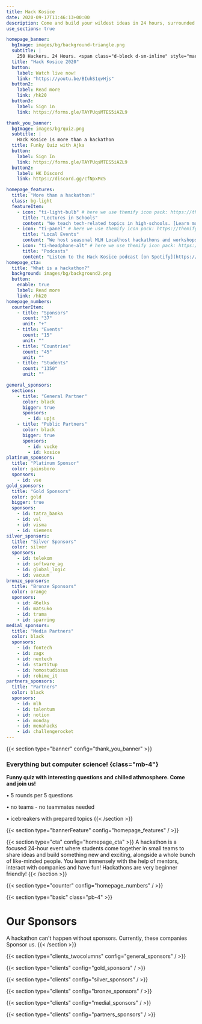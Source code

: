 ```yaml
---
title: Hack Kosice
date: 2020-09-17T11:46:13+00:00
description: Come and build your wildest ideas in 24 hours, surrounded with great designers, entrepreneurs, ideators and hyped atmosphere. Hack Kosice is an annual hackathon and a community of talents.
use_sections: true

homepage_banner:
  bgImage: images/bg/background-triangle.png
  subtitle: |
    250 Hackers. 24 Hours. <span class="d-block d-sm-inline" style="margin-bottom: 0;"></span>1 Spirit.
  title: "Hack Kosice 2020"
  button:
    label: Watch live now!
    link: "https://youtu.be/BIuhS1qvHjs"
  button2:
    label: Read more
    link: /hk20
  button3:
    label: Sign in
    link: https://forms.gle/TAYPUqsMTES5iAZL9

thank_you_banner:
  bgImage: images/bg/quiz.png
  subtitle: |
    Hack Kosice is more than a hackathon
  title: Funky Quiz with Ajka
  button:
    label: Sign In
    link: https://forms.gle/TAYPUqsMTES5iAZL9
  button2:
    label: HK Discord
    link: https://discord.gg/cfNpxMc5

homepage_features:
  title: "More than a hackathon!"
  class: bg-light
  featureItem:
    - icon: "ti-light-bulb" # here we use themify icon pack: https://themify.me/themify-icons
      title: "Lectures in Schools"
      content: "We teach tech-related topics in high-schools. [Learn more](/lectures)."
    - icon: "ti-panel" # here we use themify icon pack: https://themify.me/themify-icons
      title: "Local Events"
      content: "We host seasonal MLH Localhost hackathons and workshops. [Read more](/opportunities)."
    - icon: "ti-headphone-alt" # here we use themify icon pack: https://themify.me/themify-icons
      title: "Podcasts"
      content: "Listen to the Hack Kosice podcast [on Spotify](https://open.spotify.com/show/5OlocKsS6FFFW7KxKQeK52?si=IpwhjAE4S3uP7Z5K6llIPA). We discuss tech and interview motivating entrepreneurs."
homepage_cta:
  title: "What is a hackathon?"
  background: images/bg/background2.png
  button:
    enable: true
    label: Read more
    link: /hk20
homepage_numbers:
  counterItem:
    - title: "Sponsors"
      count: "37"
      unit: "+"
    - title: "Events"
      count: "15"
      unit: ""
    - title: "Countries"
      count: "45"
      unit: ""
    - title: "Students"
      count: "1350"
      unit: ""

general_sponsors:
  sections:
    - title: "General Partner"
      color: black
      bigger: true
      sponsors:
        - id: upjs
    - title: "Public Partners"
      color: black
      bigger: true
      sponsors:
        - id: vucke
        - id: kosice
platinum_sponsors:
  title: "Platinum Sponsor"
  color: gainsboro
  sponsors:
    - id: vse
gold_sponsors:
  title: "Gold Sponsors"
  color: gold
  bigger: true
  sponsors:
    - id: tatra_banka
    - id: vsl
    - id: visma
    - id: siemens
silver_sponsors:
  title: "Silver Sponsors"
  color: silver
  sponsors:
    - id: telekom
    - id: software_ag
    - id: global_logic
    - id: vacuum
bronze_sponsors:
  title: "Bronze Sponsors"
  color: orange
  sponsors:
    - id: 46elks
    - id: matsuko
    - id: trama
    - id: sparring
medial_sponsors:
  title: "Media Partners"
  color: black
  sponsors:
    - id: fontech
    - id: zagx
    - id: nextech
    - id: startitup
    - id: homostudiosus
    - id: robime_it
partners_sponsors:
  title: "Partners"
  color: black
  sponsors:
    - id: mlh
    - id: talentum
    - id: notion
    - id: monday
    - id: menahacks
    - id: challengerocket
---
```


{{< section type="banner" config="thank_you_banner" >}}
### Everything but computer science! {class="mb-4"}

**Funny quiz with interesting questions and chilled athmosphere. Come and join us!**

• 5 rounds per 5 questions

• no teams - no teammates needed

• icebreakers with prepared topics
{{< /section >}}

{{< section type="bannerFeature" config="homepage_features" / >}}

{{< section type="cta" config="homepage_cta" >}}
A hackathon is a focused 24-hour event where students come together in small teams to share ideas and build something new and exciting, alongside a whole bunch of like-minded people. You learn immensely with the help of mentors, interact with companies and have fun! Hackathons are very beginner friendly!
{{< /section >}}

{{< section type="counter" config="homepage_numbers" / >}}

{{< section type="basic" class="pb-4" >}}
# Our Sponsors
A hackathon can't happen without sponsors. Currently, these companies Sponsor us.
{{< /section >}}

{{< section type="clients_twocolumns" config="general_sponsors" / >}}

{{< section type="clients" config="gold_sponsors" / >}}

{{< section type="clients" config="silver_sponsors" / >}}

{{< section type="clients" config="bronze_sponsors" / >}}

{{< section type="clients" config="medial_sponsors" / >}}

{{< section type="clients" config="partners_sponsors" / >}}

